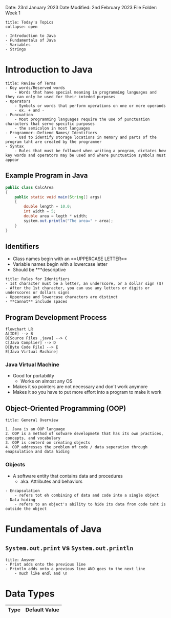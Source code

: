 Date: 23rd January 2023
Date Modified: 2nd February 2023
File Folder: Week 1

```ad-abstract
title: Today's Topics
collapse: open

- Introduction to Java
- Fundamentals of Java
- Variables
- Strings

```


# Introduction to Java

```ad-abstract
title: Review of Terms
- Key words/Reserved words
	- Words that have special meaning in programming languages and they can only be used for their inteded purposes
- Operators
	- Symbols or words that perform operations on one or more operands
	- ex. + and -
- Puncuation
	- Most programming languages require the use of punctuation characters that serve specific purposes
	- the semicolon in most languages
- Programmer--Defiend Names/ Identifiers
	- Usd to identify storage locations in memory and parts of the program taht are created by the programmer
- Syntax
	- Rules that must be followed when writing a program, dictates how key words and operators may be used and where punctuation symbols must appear
```


## Example Program in Java

```java
public class CalcArea
{
	public static void main(String[] args)
	{
		double length = 10.0;
		int width = 5;
		double area = legth * width;
		system.out.println("The area=" + area);
	}
}
```

## Identifiers

- Class names begin with an ==UPPERCASE LETTER==
- Variable names begin with a lowercase letter
- Should be ***descriptive

```ad-info
title: Rules for Identifiers
- 1st character must be a letter, an underscore, or a dollar sign ($)
- After the 1st character, you can use any letters or digits or underscores or dollars signs
- Uppercase and lowercase characters are distinct
- **Cannot** include spaces
```

## Program Development Process

```mermaid
flowchart LR
A[IDE] --> B
B[Source Files .java] --> C
C[Java Complier] --> D
D[Byte Code File] --> E
E[Java Virtual Machine]
```

### Java Virtual Machine

- Good for portability
	- Works on almost any OS
- Makes it so pointers are not necessary and don't work anymore
- Makes it so you have to put more effort into a program to make it work

## Object-Oriented Programming (OOP)

```ad-example
title: General Overview

1. Java is an OOP language
2. OOP is a method of sotware developmetn that has its own practices, concepts, and vocabulary
3. OOP is centerd on creating objects
4. OOP addresses the problem of code / data seperation through enapsulation and data hiding
```

### Objects
- A software entity that contains data and procedures
	- aka. Attributes and behaviors

```ad-info
- Encapsulation
	- refers tot eh combining of data and code into a single object
- Data hiding
	- refers to an object's ability to hide its data from code taht is outside the object
```

# Fundamentals of Java

## ``System.out.print`` vs ``System.out.println``

```ad-check
title: Answer
- Print adds onto the previous line
- Println adds onto a previous line AND goes to the next line
	- much like endl and \n
```

# Data Types

| Type | Default Value | 
| ---- | ------------- |






